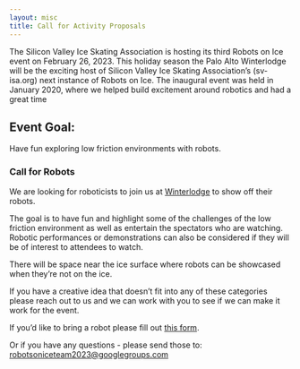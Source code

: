 ```yaml
---
layout: misc
title: Call for Activity Proposals
---
```


The Silicon Valley Ice Skating Association is hosting its third Robots on Ice event on February 26, 2023. This holiday season the Palo Alto Winterlodge will be the exciting host of Silicon Valley Ice Skating Association’s (sv-isa.org) next instance of Robots on Ice. The inaugural event was held in January 2020, where we helped build excitement around robotics and had a great time 


## Event Goal:

Have fun exploring low friction environments with robots. 

### Call for Robots

We are looking for roboticists to join us at [Winterlodge](https://winterlodge.com/) to show off their robots. 

The goal is to have fun and highlight some of the challenges of the low friction environment as well as entertain the spectators who are watching. Robotic performances or demonstrations can also be considered if they will be of interest to attendees to watch. 

There will be space near the ice surface where robots can be showcased when they’re not on the ice. 

If you have a creative idea that doesn’t fit into any of these categories please reach out to us and we can work with you to see if we can make it work for the event.


If you’d like to bring a robot please fill out [this form](https://docs.google.com/forms/d/e/1FAIpQLSfC0Xqd97vw_ePcQR9Ab8LeUJTCHd2kPGvdM5a0p_zp9qf7EQ/viewform?usp=sf_link).

Or if you have any questions - please send those to: robotsoniceteam2023@googlegroups.com
